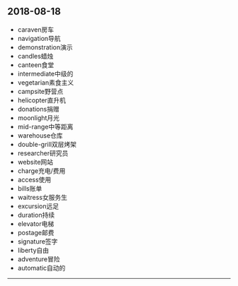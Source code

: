 2018-08-18
---
- caraven房车
- navigation导航
- demonstration演示
- candles蜡烛
- canteen食堂
- intermediate中级的
- vegetarian素食主义
- campsite野营点
- helicopter直升机
- donations捐赠
- moonlight月光
- mid-range中等距离
- warehouse仓库
- double-grill双层烤架
- researcher研究员
- website网站
- charge充电/费用
- access使用
- bills账单
- waitress女服务生
- excursion远足
- duration持续
- elevator电梯
- postage邮费
- signature签字
- liberty自由
- adventure冒险
- automatic自动的
---